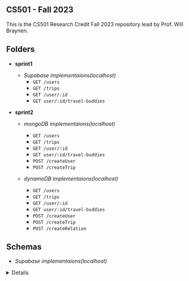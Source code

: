 ## CS501 - Fall 2023

This is the CS501 Research Credit Fall 2023 repository lead by Prof. Will Braynen. 

## Folders

- **sprint1** 
	- _Supabase implementaions(localhost)_ 
		- `GET /users`
		- `GET /trips` 
		- `GET /user/:id` 
		- `GET user/:id/travel-buddies`

- **sprint2** 
	- _mongoDB implementaions(localhost)_
		- `GET /users` 
		- `GET /trips`
		- `GET /user/:id`
		- `GET user/:id/travel-buddies`
		- `POST /createUser` 
		- `POST /createTrip`
	
	- _dynamoDB implementaions(localhost)_
		- `GET /users` 
		- `GET /trips`
		- `GET /user/:id`
		- `GET user/:id/travel-buddies`
		- `POST /createUser` 
		- `POST /createTrip`
		- `POST /createRelation`

## Schemas

- _Supabase implementaions(localhost)_
<details> 
	- `GET /users`
	```json
	[
	  {
	    "id": "52d5d3de-9e54-4847-a56d-540f1a30e4e6",
	    "name": "Souvik Das",
	    "email": "dassou@oregonstate.edu"
	  },
	  {
	    "id": "f1b14023-6fed-4f75-800f-f16231420c4b",
	    "name": "Sahana N H",
	    "email": "sahananh@gmail.com"
	  }
	]
	```
	- `GET /trips`
	```json
	[
	  {
	    "id": "2100e8ef-07a4-4935-9c65-d8ddc4d25aa2",
	    "name": "City of Joy",
	    "destination": "Kolkata",
	    "start date": "2023-10-25",
	    "end date": "2023-10-31"
	  }
	]
	```
	- `GET /user/:id`
	```json
	{
	  "id": "f1b14023-6fed-4f75-800f-f16231420c4b",
	  "name": "Sahana N H",
	  "email": "sahananh@gmail.com"
	}
	```
</details>